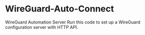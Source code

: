 # WireGuard-Auto-Connect
WireGuard Automation Server Run this code to set up a WireGuard configuration server with HTTP API.
